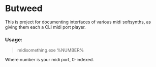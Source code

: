 # Butweed

This is project for documenting interfaces of various midi softsynths, as giving them each a CLI midi port player.


### Usage:

> midisomething.exe %NUMBER%  

Where number is your midi port, 0-indexed.
